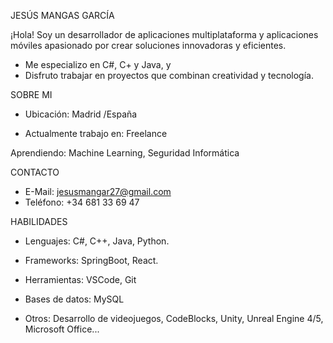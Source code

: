 JESÚS MANGAS GARCÍA

¡Hola! Soy un desarrollador de aplicaciones multiplataforma y aplicaciones móviles apasionado por crear soluciones innovadoras y eficientes.

 - Me especializo en C#, C+ y Java, y 
 - Disfruto trabajar en proyectos que combinan creatividad y tecnología. 
 
SOBRE MI

 - Ubicación: Madrid /España

 - Actualmente trabajo en: Freelance

 Aprendiendo: Machine Learning, Seguridad Informática

CONTACTO
 - E-Mail: jesusmangar27@gmail.com
 - Teléfono: +34 681 33 69 47

HABILIDADES

 - Lenguajes: C#, C++, Java, Python. 
 - Frameworks: SpringBoot, React. 
 - Herramientas: VSCode, Git
 - Bases de datos: MySQL
 - Otros: Desarrollo de videojuegos, CodeBlocks, Unity, Unreal Engine 4/5, Microsoft Office... 

<!---
JMG2797/JMG2797 is a ✨ special ✨ repository because its `README.md` (this file) appears on your GitHub profile.
You can click the Preview link to take a look at your changes.
--->
